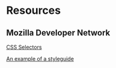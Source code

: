 # Resources

## Mozilla Developer Network

[CSS Selectors](https://developer.mozilla.org/en-US/docs/Web/CSS/Reference)

[An example of a styleguide](https://developer.mozilla.org/en-US/docs/MDN/Contribute/Guidelines/CSS_style_guide)
